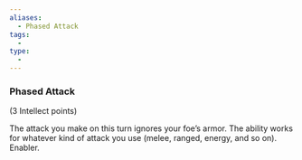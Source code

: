 ```yaml
---
aliases:
  - Phased Attack
tags:
  - 
type:
  - 
---
```

### Phased Attack

(3 Intellect points)

The attack you make on this turn ignores your foe’s armor. The ability works for whatever kind of attack you use (melee, ranged, energy, and so on). Enabler.